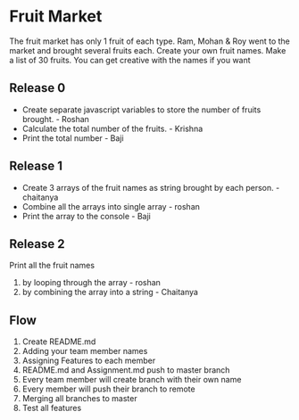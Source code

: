 # Fruit Market
The fruit market has only 1 fruit of each type. Ram, Mohan & Roy went to the market and brought several fruits each. Create your own fruit names. Make a list of 30 fruits. You can get creative with the names if you want

## Release 0
- Create separate javascript variables to store the number of fruits brought. - Roshan
- Calculate the total number of the fruits. - Krishna
- Print the total number -  Baji

## Release 1
- Create 3 arrays of the fruit names as string brought by each person. - chaitanya
- Combine all the arrays into single array - roshan
- Print the array to the console - Baji

## Release 2
Print all the fruit names
  1. by looping through the array - roshan
  2. by combining the array into a string - Chaitanya


## Flow

1. Create README.md
2. Adding your team member names
3. Assigning Features to each member
4. README.md and Assignment.md push to master branch
5. Every team member will create branch with their own name
6. Every member will push their branch to remote
7. Merging all branches to master
8. Test all features